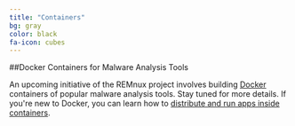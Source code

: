 ```yaml
---
title: "Containers"
bg: gray
color: black
fa-icon: cubes
---
```



##Docker Containers for Malware Analysis Tools

An upcoming initiative of the REMnux project involves building [Docker](https://www.docker.com/) containers of popular malware analysis tools. Stay tuned for more details. If you're new to Docker, you can learn how to [distribute and run apps inside containers](http://blog.zeltser.com/post/102956975282/docker-application-distribution).
